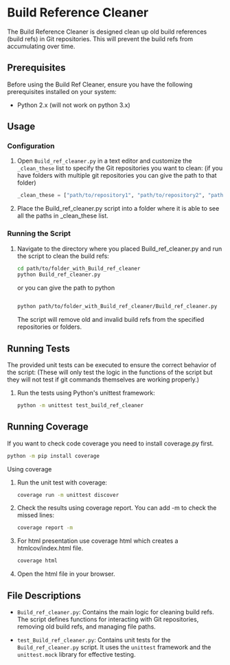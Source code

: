 # Build Reference Cleaner

The Build Reference Cleaner is designed clean up old build references (build refs) in Git repositories.
This will prevent the build refs from accumulating over time.

## Prerequisites

Before using the Build Ref Cleaner, ensure you have the following prerequisites installed on your system:

- Python 2.x (will not work on python 3.x)

## Usage

### Configuration

1. Open `Build_ref_cleaner.py` in a text editor and customize the `_clean_these` list to specify the Git repositories you want to clean:
    (if you have folders with multiple git repositories you can give the path to that folder)

   ```python
   _clean_these = ["path/to/repository1", "path/to/repository2", "path/to/folder_with_git_repos"]
   ```
2. Place the Build_ref_cleaner.py script into a folder where it is able to see all the paths in _clean_these list.

### Running the Script

1. Navigate to the directory where you placed Build_ref_cleaner.py and run the script to clean the build refs:

   ```bash
   cd path/to/folder_with_Build_ref_cleaner
   python Build_ref_cleaner.py
   ```
   or you can give the path to python
   ```bash

   python path/to/folder_with_Build_ref_cleaner/Build_ref_cleaner.py
   ```

   The script will remove old and invalid build refs from the specified repositories or folders.

## Running Tests

The provided unit tests can be executed to ensure the correct behavior of the script:
(These will only test the logic in the functions of the script
but they will not test if git commands themselves are working properly.)
1. Run the tests using Python's unittest framework:

   ```bash
   python -m unittest test_build_ref_cleaner
   ```
## Running Coverage

   If you want to check code coverage you need to install coverage.py first.
   ```bash
   python -m pip install coverage
   ```
   Using coverage

1. Run the unit test with coverage:
   ```bash
   coverage run -m unittest discover
   ```

2. Check the results using coverage report. You can add -m to check the missed lines:
   ```bash
   coverage report -m
   ```

3. For html presentation use coverage html which creates a htmlcov/index.html file.

   ```bash
   coverage html
   ```

4. Open the html file in your browser.

## File Descriptions

- `Build_ref_cleaner.py`: Contains the main logic for cleaning build refs. The script defines functions for interacting with Git repositories, removing old build refs, and managing file paths.

- `test_Build_ref_cleaner.py`: Contains unit tests for the `Build_ref_cleaner.py` script. It uses the `unittest` framework and the `unittest.mock` library for effective testing.
